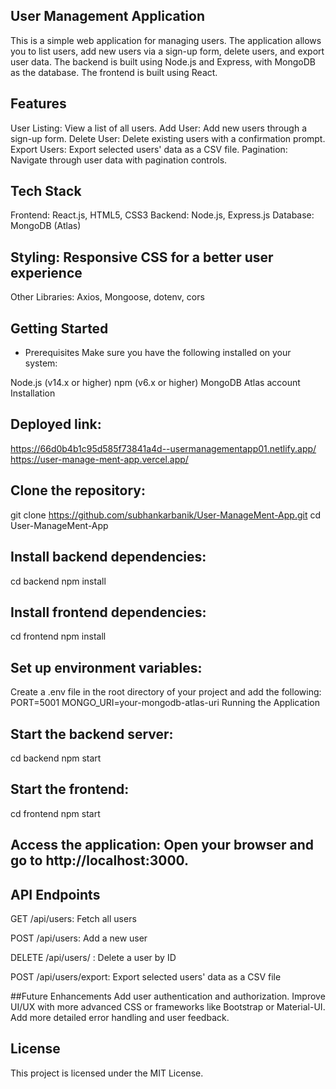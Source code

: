 ## User Management Application
  This is a simple web application for managing users. The application allows you to list users, add new users via a sign-up form, delete users, and export user data. The backend is built using Node.js and Express, with MongoDB as the database. The frontend is built using React.

## Features
  User Listing: View a list of all users.
  Add User: Add new users through a sign-up form.
  Delete User: Delete existing users with a confirmation prompt.
  Export Users: Export selected users' data as a CSV file.
  Pagination: Navigate through user data with pagination controls.
## Tech Stack
  Frontend: React.js, HTML5, CSS3
  Backend: Node.js, Express.js
  Database: MongoDB (Atlas)
## Styling: Responsive CSS for a better user experience
   Other Libraries: Axios, Mongoose, dotenv, cors
## Getting Started
  * Prerequisites
Make sure you have the following installed on your system:

  Node.js (v14.x or higher)
  npm (v6.x or higher)
  MongoDB Atlas account
  Installation
## Deployed link:
   https://66d0b4b1c95d585f73841a4d--usermanagementapp01.netlify.app/
   https://user-manage-ment-app.vercel.app/
## Clone the repository:
  git clone https://github.com/subhankarbanik/User-ManageMent-App.git
  cd User-ManageMent-App
## Install backend dependencies:
  cd backend
  npm install
## Install frontend dependencies:
  cd frontend
  npm install
## Set up environment variables:
  Create a .env file in the root directory of your project and add the following:
  PORT=5001
  MONGO_URI=your-mongodb-atlas-uri
  Running the Application
## Start the backend server:
  cd backend
  npm start
## Start the frontend:
  cd frontend
  npm start
## Access the application: Open your browser and go to http://localhost:3000.

## API Endpoints
  GET /api/users: Fetch all users

  POST /api/users: Add a new user

  DELETE /api/users/
  : Delete a user by ID

  POST /api/users/export: Export selected users' data as a CSV file

##Future Enhancements
   Add user authentication and authorization.
   Improve UI/UX with more advanced CSS or frameworks like Bootstrap or Material-UI.
   Add more detailed error handling and user feedback.
## License
   This project is licensed under the MIT License.

